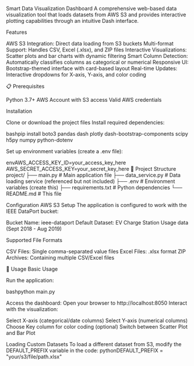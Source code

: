 Smart Data Visualization Dashboard
A comprehensive web-based data visualization tool that loads datasets from AWS S3 and provides interactive plotting capabilities through an intuitive Dash interface.

Features

AWS S3 Integration: Direct data loading from S3 buckets
Multi-format Support: Handles CSV, Excel (.xlsx), and ZIP files
Interactive Visualizations: Scatter plots and bar charts with dynamic filtering
Smart Column Detection: Automatically classifies columns as categorical or numerical
Responsive UI: Bootstrap-themed interface with card-based layout
Real-time Updates: Interactive dropdowns for X-axis, Y-axis, and color coding

📋 Prerequisites

Python 3.7+
AWS Account with S3 access
Valid AWS credentials

Installation

Clone or download the project files
Install required dependencies:

bashpip install boto3 pandas dash plotly dash-bootstrap-components scipy h5py numpy python-dotenv

Set up environment variables (create a .env file):

envAWS_ACCESS_KEY_ID=your_access_key_here
AWS_SECRET_ACCESS_KEY=your_secret_key_here
📂 Project Structure
project/
├── main.py                 # Main application file
├── data_service.py         # Data loading service (referenced but not included)
├── .env                    # Environment variables (create this)
├── requirements.txt        # Python dependencies
└── README.md              # This file

Configuration
AWS S3 Setup
The application is configured to work with the IEEE DataPort bucket:

Bucket Name: ieee-dataport
Default Dataset: EV Charge Station Usage data (Sept 2018 - Aug 2019)

Supported File Formats

CSV Files: Single comma-separated value files
Excel Files: .xlsx format
ZIP Archives: Containing multiple CSV/Excel files

🚀 Usage
Basic Usage

Run the application:

bashpython main.py

Access the dashboard: Open your browser to http://localhost:8050
Interact with the visualization:

Select X-axis (categorical/date columns)
Select Y-axis (numerical columns)
Choose Key column for color coding (optional)
Switch between Scatter Plot and Bar Plot



Loading Custom Datasets
To load a different dataset from S3, modify the DEFAULT_PREFIX variable in the code:
pythonDEFAULT_PREFIX = "your/s3/file/path.xlsx"
